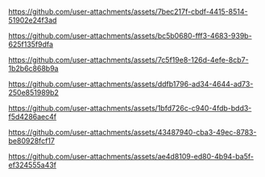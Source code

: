 <!-- Header -->

https://github.com/user-attachments/assets/7bec217f-cbdf-4415-8514-51902e24f3ad

<!-- Main Body -->

https://github.com/user-attachments/assets/bc5b0680-fff3-4683-939b-625f135f9dfa

<!-- Middle Body -->

https://github.com/user-attachments/assets/7c5f19e8-126d-4efe-8cb7-1b2b6c868b9a

https://github.com/user-attachments/assets/ddfb1796-ad34-4644-ad73-250e851989b2

https://github.com/user-attachments/assets/1bfd726c-c940-4fdb-bdd3-f5d4286aec4f

<!-- Contact  -->
https://github.com/user-attachments/assets/43487940-cba3-49ec-8783-be80928fcf17


<!-- Footer -->
https://github.com/user-attachments/assets/ae4d8109-ed80-4b94-ba5f-ef324555a43f